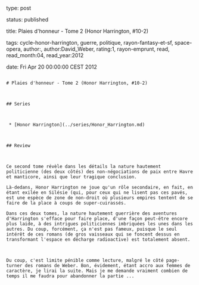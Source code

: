 type: post
status: published
title: Plaies d'honneur - Tome 2 (Honor Harrington, #10-2)
tags:  cycle-honor-harrington,  guerre,  politique,  rayon-fantasy-et-sf,  space-opera, author:, author:David_Weber, rating:1, rayon-emprunt, read, read_month:04, read_year:2012
date: Fri Apr 20 00:00:00 CEST 2012
~~~~~~
# Plaies d'honneur - Tome 2 (Honor Harrington, #10-2)

## Series

 * [Honor Harrington](../series/Honor_Harrington.md)

## Review

Ce second tome révèle dans les détails la nature hautement politicienne (des deux côtés) des non-négociations de paix entre Havre et manticore, ainsi que leur tragique conclusion.  
Là-dedans, Honor Harrington ne joue qu'un rôle secondaire, en fait, en étant exilée en Silésie (qui, pour ceux qui ne lisent pas ces pavés, est une espèce de zone de non-droit où plusieurs empires tentent de se faire de la place à coups de super-cuirassés.  
Dans ces deux tomes, la nature hautement guerrière des aventures d'Harrington s'efface pour faire place, d'une façon peut-être encore plus laide, à des intrigues politiciennes imbriquées les unes dans les autres. Du coup, forcément, ça n'est pas fameux, puisque le seul intérêt de ces romans (de gros vaisseaux qui se foncent dessus en transformant l'espace en décharge radioactive) est totalement absent.  
  
Du coup, c'est limite pénible comme lecture, malgré le côté page-turner des romans de Weber. Bon, évidement, étant accro aux femmes de caractère, je lirai la suite. Mais je me demande vraiment combien de temps il me faudra pour abandonner la partie ...